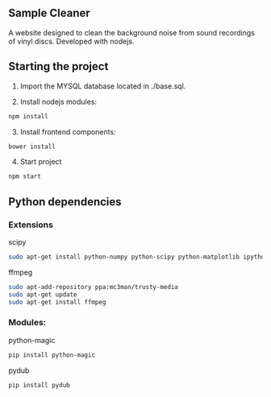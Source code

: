 ## Sample Cleaner

A website designed to clean the background noise from sound recordings of vinyl discs.
Developed with nodejs.

## Starting the project

1. Import the MYSQL database located in ./base.sql.

2. Install nodejs modules:

```bash
npm install
```

3. Install frontend components:

```bash
bower install
```

4. Start project

```bash
npm start
```

## Python dependencies

###	Extensions

scipy

```bash
sudo apt-get install python-numpy python-scipy python-matplotlib ipython ipython-notebook python-pandas python-sympy python-nose
```

ffmpeg

```bash
sudo apt-add-repository ppa:mc3man/trusty-media
sudo apt-get update
sudo apt-get install ffmpeg
```

### Modules:

python-magic

```bash
pip install python-magic
```

pydub

```bash
pip install pydub
```
